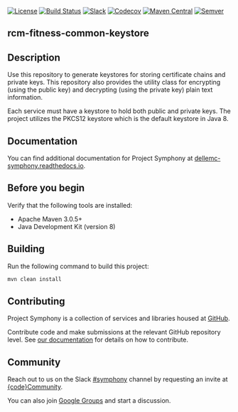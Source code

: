 [![License](https://img.shields.io/badge/License-EPL%201.0-red.svg)](https://opensource.org/licenses/EPL-1.0)
[![Build Status](https://travis-ci.org/dellemc-symphony/common-keystore.svg?branch=master)](https://travis-ci.org/dellemc-symphony/common-keystore)
[![Slack](http://community.codedellemc.com/badge.svg)](https://codecommunity.slack.com/messages/symphony)
[![Codecov](https://img.shields.io/codecov/c/github/dellemc-symphony/common-keystore.svg)](https://codecov.io/gh/dellemc-symphony/common-keystore)
[![Maven Central](https://maven-badges.herokuapp.com/maven-central/com.dell.cpsd.common.keystore/common-keystore/badge.svg)](https://maven-badges.herokuapp.com/maven-central/com.dell.cpsd.common.keystore/common-keystore)
[![Semver](http://img.shields.io/SemVer/2.0.0.png)](http://semver.org/spec/v2.0.0.html)

## rcm-fitness-common-keystore

## Description
Use this repository to generate keystores for storing certificate chains and private keys. This repository also provides the utility class for encrypting (using the public key) and decrypting (using the private key) plain text information.

Each service must have a keystore to hold both public and private keys. The project utilizes the PKCS12 keystore which is the default keystore in Java 8. 

## Documentation
You can find additional documentation for Project Symphony at [dellemc-symphony.readthedocs.io][documentation].

## Before you begin
Verify that the following tools are installed:
 
* Apache Maven 3.0.5+
* Java Development Kit (version 8)

## Building
Run the following command to build this project:
```bash
mvn clean install
```

## Contributing
Project Symphony is a collection of services and libraries housed at [GitHub][github].
 
Contribute code and make submissions at the relevant GitHub repository level. See [our documentation][contributing] for details on how to contribute.

## Community
Reach out to us on the Slack [#symphony][slack] channel by requesting an invite at [{code}Community][codecommunity].
 
You can also join [Google Groups][googlegroups] and start a discussion.
 
[slack]: https://codecommunity.slack.com/messages/symphony
[googlegroups]: https://groups.google.com/forum/#!forum/dellemc-symphony
[codecommunity]: http://community.codedellemc.com/
[contributing]: http://dellemc-symphony.readthedocs.io/en/latest/contributingtosymphony.html
[github]: https://github.com/dellemc-symphony
[documentation]: https://dellemc-symphony.readthedocs.io/en/latest/
